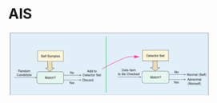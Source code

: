 # AIS

<img src="https://raw.githubusercontent.com/williamedwardhahn/AIS/main/Screenshot%202024-09-05%20172000.png" width = 400>
